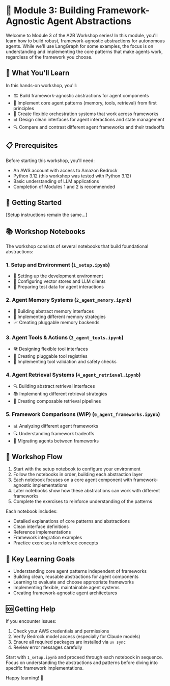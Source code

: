 # 🚀 Module 3: Building Framework-Agnostic Agent Abstractions

Welcome to Module 3 of the A2B Workshop series! In this module, you'll learn how to build robust, framework-agnostic abstractions for autonomous agents. While we'll use LangGraph for some examples, the focus is on understanding and implementing the core patterns that make agents work, regardless of the framework you choose.

## 🎯 What You'll Learn

In this hands-on workshop, you'll:

- 🏗️ Build framework-agnostic abstractions for agent components
- 🧠 Implement core agent patterns (memory, tools, retrieval) from first principles
- 🔄 Create flexible orchestration systems that work across frameworks
- 📊 Design clean interfaces for agent interactions and state management
- 🔍 Compare and contrast different agent frameworks and their tradeoffs

## 📋 Prerequisites

Before starting this workshop, you'll need:

- An AWS account with access to Amazon Bedrock
- Python 3.12 (this workshop was tested with Python 3.12)
- Basic understanding of LLM applications
- Completion of Modules 1 and 2 is recommended

## 🏁 Getting Started

[Setup instructions remain the same...]

## 📚 Workshop Notebooks

The workshop consists of several notebooks that build foundational abstractions:

### 1. Setup and Environment (`1_setup.ipynb`)
- 🔧 Setting up the development environment
- 💾 Configuring vector stores and LLM clients
- 🚀 Preparing test data for agent interactions

### 2. Agent Memory Systems (`2_agent_memory.ipynb`)
- 💾 Building abstract memory interfaces
- 🧠 Implementing different memory strategies
- 📈 Creating pluggable memory backends

### 3. Agent Tools & Actions (`3_agent_tools.ipynb`)
- 🛠️ Designing flexible tool interfaces
- 🔌 Creating pluggable tool registries
- 🎯 Implementing tool validation and safety checks

### 4. Agent Retrieval Systems (`4_agent_retrieval.ipynb`)
- 🔍 Building abstract retrieval interfaces
- 📚 Implementing different retrieval strategies
- 🔄 Creating composable retrieval pipelines

### 5. Framework Comparisons (WIP) (`6_agent_frameworks.ipynb`)
- 📊 Analyzing different agent frameworks
- 🔍 Understanding framework tradeoffs
- 🔄 Migrating agents between frameworks


## 🧭 Workshop Flow

1. Start with the setup notebook to configure your environment
2. Follow the notebooks in order, building each abstraction layer
3. Each notebook focuses on a core agent component with framework-agnostic implementations
4. Later notebooks show how these abstractions can work with different frameworks
5. Complete the exercises to reinforce understanding of the patterns

Each notebook includes:
- Detailed explanations of core patterns and abstractions
- Clean interface definitions
- Reference implementations
- Framework integration examples
- Practice exercises to reinforce concepts

## 🎯 Key Learning Goals

- Understanding core agent patterns independent of frameworks
- Building clean, reusable abstractions for agent components
- Learning to evaluate and choose appropriate frameworks
- Implementing flexible, maintainable agent systems
- Creating framework-agnostic agent architectures

## 🆘 Getting Help

If you encounter issues:

1. Check your AWS credentials and permissions
2. Verify Bedrock model access (especially for Claude models)
3. Ensure all required packages are installed via `uv sync`
4. Review error messages carefully

Start with `1_setup.ipynb` and proceed through each notebook in sequence. Focus on understanding the abstractions and patterns before diving into specific framework implementations.

Happy learning! 🎉